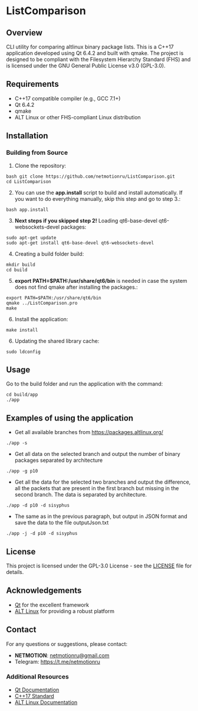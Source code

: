 # ListComparison

## Overview
CLI utility for comparing altlinux binary package lists. This is a C++17 application developed using Qt 6.4.2 and built with qmake. The project is designed to be compliant with the Filesystem Hierarchy Standard (FHS) and is licensed under the GNU General Public License v3.0 (GPL-3.0).

## Requirements
- C++17 compatible compiler (e.g., GCC 7.1+)
- Qt 6.4.2
- qmake
- ALT Linux or other FHS-compliant Linux distribution

## Installation

### Building from Source
1. Clone the repository:
```
bash git clone https://github.com/netmotionru/ListComparison.git
cd ListComparison
```

2. You can use the **app.install** script to build and install automatically. If you want to do everything manually, skip this step and go to step 3.:
```
bash app.install
```


3. **Next steps if you skipped step 2!** Loading qt6-base-devel qt6-websockets-devel packages:
```
sudo apt-get update
sudo apt-get install qt6-base-devel qt6-websockets-devel
```

4. Creating a build folder build:
```
mkdir build
cd build
```

5. **export PATH=$PATH:/usr/share/qt6/bin** is needed in case the system does not find qmake after installing the packages.:
```
export PATH=$PATH:/usr/share/qt6/bin
qmake ../ListComparison.pro
make
```

6. Install the application:
```
make install
```

6. Updating the shared library cache:
```
sudo ldconfig
```

## Usage
Go to the build folder and run the application with the command:
```
cd build/app
./app
```

## Examples of using the application
- Get all available branches from https://packages.altlinux.org/
```
./app -s
```

- Get all data on the selected branch and output the number of binary packages separated by architecture
```
./app -g p10
```

- Get all the data for the selected two branches and output the difference, all the packets that are present in the first branch but missing in the second branch. The data is separated by architecture.
```
./app -d p10 -d sisyphus
```

- The same as in the previous paragraph, but output in JSON format and save the data to the file outputJson.txt
```
./app -j -d p10 -d sisyphus
```


## License
This project is licensed under the GPL-3.0 License - see the [LICENSE](LICENSE) file for details.

## Acknowledgements
- [Qt](https://www.qt.io) for the excellent framework
- [ALT Linux](https://www.altlinux.org) for providing a robust platform

## Contact
For any questions or suggestions, please contact:
- **NETMOTION**: netmotionru@gmail.com
- Telegram: https://t.me/netmotionru

### Additional Resources
- [Qt Documentation](https://doc.qt.io)
- [C++17 Standard](https://en.cppreference.com/w/cpp/17)
- [ALT Linux Documentation](https://www.altlinux.org/Documentation)
